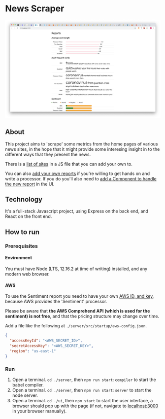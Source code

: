 # News Scraper

![Screenshot](./screenshot.png)

## About
This project aims to 'scrape' some metrics from the home pages of various news sites, in the hope that it might provide some interesing insight in to the different ways that they present the news.

There is a [list of sites](./server/src/scrape/targets.js) in a JS file that you can add your own to.

You can also [add your own reports](./server/src/process/index.js) if you're willing to get hands on and write a processor. If you do you'll also need to [add a Component to handle the new report](./ui/src/App.js) in the UI.

## Technology
It's a full-stack Javascript project, using Express on the back end, and React on the front end.

## How to run

### Prerequisites

#### Environment
You must have Node (LTS, 12.16.2 at time of writing) installed, and any modern web browser.

#### AWS
To use the Sentiment report you need to have your own [AWS ID, and key](https://docs.aws.amazon.com/general/latest/gr/aws-sec-cred-types.html), because AWS provides the 'Sentiment' processor.

Please be aware that **the AWS Comprehend API (which is used for the sentiment) is not free**, and that the pricing structure may change over time.

Add a file like the following at `./server/src/startup/aws-config.json`.
```json
{
  "accessKeyId": "<AWS_SECRET_ID>",
  "secretAccessKey": "<AWS_SECRET_KEY>",
  "region": "us-east-1"
}
```

### Run
1. Open a terminal. `cd ./server`, then `npm run start:compiler` to start the babel compiler.
2. Open a terminal. `cd ./server`, then `npm run start:server` to start the node server.
3. Open a terminal. `cd ./ui`, then `npm start` to start the user interface, a browser should pop up with the page (if not, navigate to [localhost:3000](http://localhost:3000/) in your browser manually).